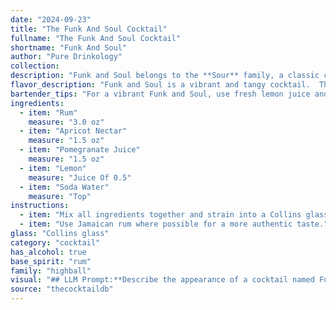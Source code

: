 ```yaml
---
date: "2024-09-23"
title: "The Funk And Soul Cocktail"
fullname: "The Funk And Soul Cocktail"
shortname: "Funk And Soul"
author: "Pure Drinkology"
collection:
description: "Funk and Soul belongs to the **Sour** family, a classic cocktail style. It's a modern twist, incorporating fruity elements like apricot and pomegranate, which are popular in today's mixology. The addition of soda water gives it a refreshing, spritzy finish. "
flavor_description: "Funk and Soul is a vibrant and tangy cocktail.  The rum provides a warm, spiced base, while the apricot nectar adds a touch of sweetness and fruitiness. Pomegranate juice delivers a tart, juicy flavor, balanced by the zesty lemon. Soda water creates a refreshing effervescence. The result is a well-rounded cocktail with a tropical twist, perfect for a sunny afternoon or a lively gathering. "
bartender_tips: "For a vibrant Funk and Soul, use fresh lemon juice and high-quality rum.  Chill the ingredients beforehand for a refreshing drink. Shake the rum, apricot nectar, pomegranate juice, and lemon juice with ice. Double-strain into a chilled coupe glass for a crystal-clear finish. Top with soda water for a bubbly delight.  Garnish with a lemon twist or pomegranate seeds. "
ingredients:
  - item: "Rum"
    measure: "3.0 oz"
  - item: "Apricot Nectar"
    measure: "1.5 oz"
  - item: "Pomegranate Juice"
    measure: "1.5 oz"
  - item: "Lemon"
    measure: "Juice Of 0.5"
  - item: "Soda Water"
    measure: "Top"
instructions:
  - item: "Mix all ingredients together and strain into a Collins glass."
  - item: "Use Jamaican rum where possible for a more authentic taste."
glass: "Collins glass"
category: "cocktail"
has_alcohol: true
base_spirit: "rum"
family: "highball"
visual: "## LLM Prompt:**Describe the appearance of a cocktail named Funk and Soul with the following ingredients:*** **Rum:** Light or dark, your choice.* **Apricot Nectar:**  Think of the color and consistency of this.* **Pomegranate Juice:** Consider the deep red hue. * **Lemon:**  Focus on the color and clarity of the juice.* **Soda Water:**  Describe how it interacts with the other ingredients.**Consider these factors:*** **Color:** What is the overall color of the cocktail?* **Clarity:** Is it clear, cloudy, layered, or layered with a gradient?* **Texture:** Is it smooth, frothy, or layered?* **Garnish:** Imagine a fitting garnish for this cocktail and describe it. **Write your description in a way that evokes the cocktail's name, Funk and Soul.  Consider using vivid language to capture the essence of the drink.** "
source: "thecocktaildb"
---
```


